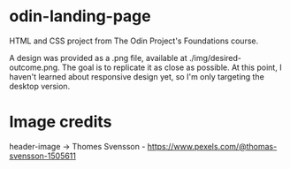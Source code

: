 # odin-landing-page

HTML and CSS project from The Odin Project's Foundations course.

A design was provided as a .png file, available at ./img/desired-outcome.png. The goal is to replicate it as close as possible.
At this point, I haven't learned about responsive design yet, so I'm only targeting the desktop version.

# Image credits

header-image -> Thomes Svensson - https://www.pexels.com/@thomas-svensson-1505611